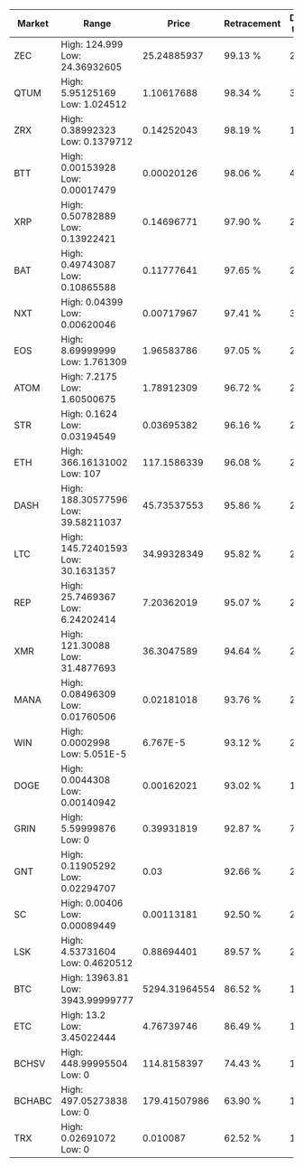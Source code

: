 | Market | Range | Price| Retracement | Doubles to 50% |
| --- | --- | --- | --- | --- |
| ZEC | High: 124.999<br />Low: 24.36932605 | 25.24885937 | 99.13 % | 2.96 |
| QTUM | High: 5.95125169<br />Low: 1.024512 | 1.10617688 | 98.34 % | 3.15 |
| ZRX | High: 0.38992323<br />Low: 0.1379712 | 0.14252043 | 98.19 % | 1.85 |
| BTT | High: 0.00153928<br />Low: 0.00017479 | 0.00020126 | 98.06 % | 4.26 |
| XRP | High: 0.50782889<br />Low: 0.13922421 | 0.14696771 | 97.90 % | 2.20 |
| BAT | High: 0.49743087<br />Low: 0.10865588 | 0.11777641 | 97.65 % | 2.57 |
| NXT | High: 0.04399<br />Low: 0.00620046 | 0.00717967 | 97.41 % | 3.50 |
| EOS | High: 8.69999999<br />Low: 1.761309 | 1.96583786 | 97.05 % | 2.66 |
| ATOM | High: 7.2175<br />Low: 1.60500675 | 1.78912309 | 96.72 % | 2.47 |
| STR | High: 0.1624<br />Low: 0.03194549 | 0.03695382 | 96.16 % | 2.63 |
| ETH | High: 366.16131002<br />Low: 107 | 117.1586339 | 96.08 % | 2.02 |
| DASH | High: 188.30577596<br />Low: 39.58211037 | 45.73537553 | 95.86 % | 2.49 |
| LTC | High: 145.72401593<br />Low: 30.1631357 | 34.99328349 | 95.82 % | 2.51 |
| REP | High: 25.7469367<br />Low: 6.24202414 | 7.20362019 | 95.07 % | 2.22 |
| XMR | High: 121.30088<br />Low: 31.4877693 | 36.3047589 | 94.64 % | 2.10 |
| MANA | High: 0.08496309<br />Low: 0.01760506 | 0.02181018 | 93.76 % | 2.35 |
| WIN | High: 0.0002998<br />Low: 5.051E-5 | 6.767E-5 | 93.12 % | 2.59 |
| DOGE | High: 0.0044308<br />Low: 0.00140942 | 0.00162021 | 93.02 % | 1.80 |
| GRIN | High: 5.59999876<br />Low: 0 | 0.39931819 | 92.87 % | 7.01 |
| GNT | High: 0.11905292<br />Low: 0.02294707 | 0.03 | 92.66 % | 2.37 |
| SC | High: 0.00406<br />Low: 0.00089449 | 0.00113181 | 92.50 % | 2.19 |
| LSK | High: 4.53731604<br />Low: 0.4620512 | 0.88694401 | 89.57 % | 2.82 |
| BTC | High: 13963.81<br />Low: 3943.99999777 | 5294.31964554 | 86.52 % | 1.69 |
| ETC | High: 13.2<br />Low: 3.45022444 | 4.76739746 | 86.49 % | 1.75 |
| BCHSV | High: 448.99995504<br />Low: 0 | 114.8158397 | 74.43 % | 1.96 |
| BCHABC | High: 497.05273838<br />Low: 0 | 179.41507986 | 63.90 % | 1.39 |
| TRX | High: 0.02691072<br />Low: 0 | 0.010087 | 62.52 % | 1.33 |
